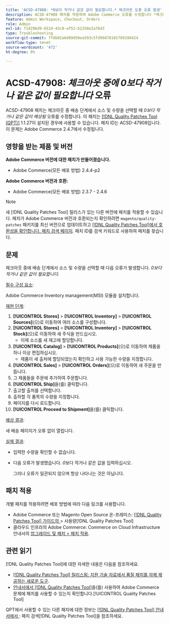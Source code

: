 ```yaml
---
title: 'ACSD-47908: *0보다 작거나 같은 값이 필요합니다.* 체크아웃 도중 오류 발생'
description: ACSD-47908 패치를 적용하여 Adobe Commerce 오류를 수정합니다 *체크아웃 중 배송 단계에서 소스 및 수량을 선택할 경우 0보다 작거나 같은 값이 예상됩니다*.
feature: Admin Workspace, Checkout, Orders
role: Admin
exl-id: f1429bd9-652d-43c0-af52-b2258e2a7643
type: Troubleshooting
source-git-commit: 7fdb02a6d89d50ea593c5fd99d78101f89198424
workflow-type: tm+mt
source-wordcount: '472'
ht-degree: 0%

---
```


# ACSD-47908: *체크아웃 중에 0보다 작거나 같은 값이 필요합니다* 오류

ACSD-47908 패치는 체크아웃 중 배송 단계에서 소스 및 수량을 선택할 때 *0보다 작거나 같은 값이 예상됨* 오류를 수정합니다. 이 패치는 [[!DNL Quality Patches Tool (QPT)]](https://experienceleague.adobe.com/en/docs/commerce-operations/tools/quality-patches-tool/quality-patches-tool-to-self-serve-quality-patches) 1.1.27이 설치된 경우에 사용할 수 있습니다. 패치 ID는 ACSD-47908입니다. 이 문제는 Adobe Commerce 2.4.7에서 수정됩니다.

## 영향을 받는 제품 및 버전

**Adobe Commerce 버전에 대한 패치가 만들어졌습니다.**

* Adobe Commerce(모든 배포 방법) 2.4.4-p2

**Adobe Commerce 버전과 호환:**

* Adobe Commerce(모든 배포 방법) 2.3.7 - 2.4.6

>[!NOTE]
>
>새 [!DNL Quality Patches Tool] 릴리스가 있는 다른 버전에 패치를 적용할 수 있습니다. 패치가 Adobe Commerce 버전과 호환되는지 확인하려면 `magento/quality-patches` 패키지를 최신 버전으로 업데이트하고 [[!DNL Quality Patches Tool]에서 호환성을 확인합니다. 패치 검색 페이지](https://experienceleague.adobe.com/tools/commerce-quality-patches/index.html). 패치 ID를 검색 키워드로 사용하여 패치를 찾습니다.

## 문제

체크아웃 중에 배송 단계에서 소스 및 수량을 선택할 때 다음 오류가 발생합니다. *0보다 작거나 같은 값이 필요합니다*.

<u>필수 구성 요소</u>:

Adobe Commerce Inventory management(MSI) 모듈을 설치합니다.

<u>재현 단계</u>:

1. **[!UICONTROL Stores]** > **[!UICONTROL Inventory]** > **[!UICONTROL Sources]**(으)로 이동하여 여러 소스를 구성합니다.
1. **[!UICONTROL Stores]** > **[!UICONTROL Inventory]** > **[!UICONTROL Stock]**(으)로 이동하여 새 주식을 만드십시오.
   * 이제 소스를 새 재고에 할당합니다.
1. **[!UICONTROL Catalog]** > **[!UICONTROL Products]**(으)로 이동하여 제품을 하나 이상 편집하십시오.
   * 제품이 새 출처에 할당되었는지 확인하고 사용 가능한 수량을 지정합니다.
1. **[!UICONTROL Sales]** > **[!UICONTROL Orders]**(으)로 이동하여 새 주문을 만듭니다.
1. 그 제품들을 주문에 추가하여 주문합니다.
1. **[!UICONTROL Ship]**&#x200B;을(를) 클릭합니다.
1. 출고할 출처를 선택합니다.
1. 출하할 각 품목의 수량을 지정합니다.
1. 페이지를 다시 로드합니다.
1. **[!UICONTROL Proceed to Shipment]**&#x200B;을(를) 클릭합니다.

<u>예상 결과</u>:

새 배송 페이지가 오류 없이 열립니다.

<u>실제 결과</u>:

* 입력한 수량을 확인할 수 없습니다.
* 다음 오류가 발생했습니다. *0*&#x200B;보다 작거나 같은 값을 입력하십시오.

  그러나 오류가 일관되지 않으며 항상 나타나는 것은 아닙니다.

## 패치 적용

개별 패치를 적용하려면 배포 방법에 따라 다음 링크를 사용합니다.

* Adobe Commerce 또는 Magento Open Source 온-프레미스: [[!DNL Quality Patches Tool]  가이드의 ](/help/tools/quality-patches-tool/usage.md)> 사용량[!DNL Quality Patches Tool]
* 클라우드 인프라의 Adobe Commerce: Commerce on Cloud Infrastructure 안내서의 [업그레이드 및 패치 > 패치 적용](https://experienceleague.adobe.com/docs/commerce-cloud-service/user-guide/develop/upgrade/apply-patches.html).

## 관련 읽기

[!DNL Quality Patches Tool]에 대한 자세한 내용은 다음을 참조하세요.

* [[!DNL Quality Patches Tool] 릴리스됨: 지원 기술 자료에서 품질 패치를 자체 제공하는 새로운 도구](https://experienceleague.adobe.com/en/docs/commerce-operations/tools/quality-patches-tool/quality-patches-tool-to-self-serve-quality-patches).
* [ 안내서에서  [!DNL Quality Patches Tool]](/help/tools/quality-patches-tool/patches-available-in-qpt/check-patch-for-magento-issue-with-magento-quality-patches.md)을(를) 사용하여 Adobe Commerce 문제에 패치를 사용할 수 있는지 확인합니다.[!UICONTROL Quality Patches Tool]


QPT에서 사용할 수 있는 다른 패치에 대한 정보는 [[!DNL Quality Patches Tool] 안내서에서 ](https://experienceleague.adobe.com/tools/commerce-quality-patches/index.html): 패치 검색[!DNL Quality Patches Tool]을 참조하세요.
